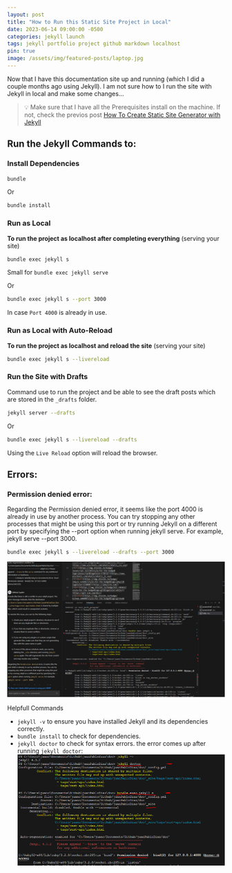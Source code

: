 ```yaml
---
layout: post
title: "How to Run this Static Site Project in Local"
date: 2023-06-14 09:00:00 -0500
categories: jekyll launch
tags: jekyll portfolio project github markdown localhost
pin: true
image: /assets/img/featured-posts/laptop.jpg
---
```


Now that I have this documentation site up and running (which I did a couple months ago using Jekyll).
I am not sure how to I run the site with Jekyll in local and make some changes...

> 💡 Make sure that I have all the Prerequisites install on the machine. If not, check the previos post [How To Create Static Site Generator with Jekyll](https://www.docs.jpdiaz.dev/posts/create-site-jekyll/)

## Run the Jekyll Commands to:

### Install Dependencies

```bash
bundle
```

Or

```bash
bundle install
```

### Run as Local

**To run the project as localhost after completing everything** (serving your site)

```bash
bundle exec jekyll s
```

Small for `bundle exec jekyll serve`

Or

```bash
bundle exec jekyll s --port 3000
```

In case `Port 4000` is already in use.

### Run as Local with Auto-Reload

**To run the project as localhost and reload the site** (serving your site)

```bash
bundle exec jekyll s --livereload
```

### Run the Site with Drafts

Command use to run the project and be able to see the draft posts which are stored in the `_drafts` folder.

```bash
jekyll server --drafts
```

Or

```bash
bundle exec jekyll s --livereload --drafts
```

Using the `Live Reload` option will reload the browser.

## Errors:

### Permission denied error:

Regarding the Permission denied error, it seems like the port 4000 is already in use by another process. You can try stopping any other processes that might be using this port or try running Jekyll on a different port by specifying the --port option when running jekyll serve. For example, jekyll serve --port 3000.

```bash
bundle exec jekyll s --livereload --drafts --port 3000
```

![debuging with Copilot](../../assets/img/errors/permission-denied-error.png)

Helpfull Commands

- `jekyll -v` to ensure you have installed Jekyll and its dependencies correctly.
- `bundle install` to check for dependencies.
- `jekyll doctor` to check for syntax errors.
  the error comes up after running `jekyll doctor`:
  ![jekyll doctor image](../../assets/img/errors/jekyll-doctor.png)
